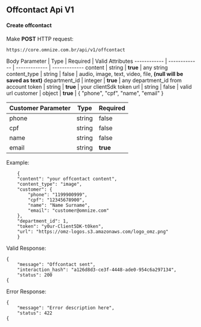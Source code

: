 ## Offcontact Api V1
#### Create offcontact
Make **POST** HTTP request:
```
https://core.omnize.com.br/api/v1/offcontact
```
Body
Parameter | Type | Required | Valid Attributes
------------ | ------------- | ------------- | -------------
content | string | **true** | any string
content_type | string | false | audio, image, text, video, file, **(null will be saved as text)**
department_id | integer | **true** | any department_id from account
token | string | **true** | your clientSdk token
url | string | false | valid url
customer | object | **true** | { "phone", "cpf", "name", "email" }

Customer Parameter | Type | Required |
------------ | ------------- | -------------
phone | string | false
cpf | string | false
name | string | false
email | string | **true**

Example:
```
    {
    "content": "your offcontact content",
    "content_type": "image",
    "customer": {
        "phone": "1199900999",
        "cpf": "12345678900",
        "name": "Name Surname",
        "email": "customer@omnize.com"
    },
    "department_id": 1,
    "token": "y0ur-Client5DK-t0ken",
    "url": "https://omz-logos.s3.amazonaws.com/logo_omz.png"
    }
```
Valid Response:
```
{
    "message": "Offcontact sent",
    "interaction_hash": "a126d8d3-ce3f-4448-ade0-954c6a297134",
    "status": 200
{
```
Error Response:
```
{
    "message": "Error description here",
    "status": 422
{
```